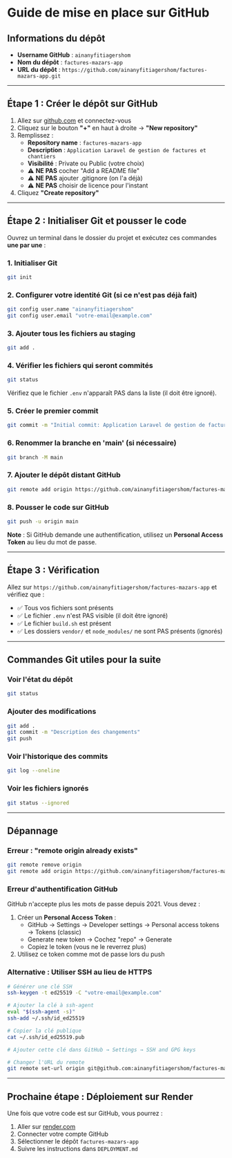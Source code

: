 # Guide de mise en place sur GitHub

## Informations du dépôt
- **Username GitHub** : `ainanyfitiagershom`
- **Nom du dépôt** : `factures-mazars-app`
- **URL du dépôt** : `https://github.com/ainanyfitiagershom/factures-mazars-app.git`

---

## Étape 1 : Créer le dépôt sur GitHub

1. Allez sur [github.com](https://github.com) et connectez-vous
2. Cliquez sur le bouton **"+"** en haut à droite → **"New repository"**
3. Remplissez :
   - **Repository name** : `factures-mazars-app`
   - **Description** : `Application Laravel de gestion de factures et chantiers`
   - **Visibilité** : Private ou Public (votre choix)
   - ⚠️ **NE PAS** cocher "Add a README file"
   - ⚠️ **NE PAS** ajouter .gitignore (on l'a déjà)
   - ⚠️ **NE PAS** choisir de licence pour l'instant
4. Cliquez **"Create repository"**

---

## Étape 2 : Initialiser Git et pousser le code

Ouvrez un terminal dans le dossier du projet et exécutez ces commandes **une par une** :

### 1. Initialiser Git
```bash
git init
```

### 2. Configurer votre identité Git (si ce n'est pas déjà fait)
```bash
git config user.name "ainanyfitiagershom"
git config user.email "votre-email@example.com"
```

### 3. Ajouter tous les fichiers au staging
```bash
git add .
```

### 4. Vérifier les fichiers qui seront commités
```bash
git status
```
Vérifiez que le fichier `.env` n'apparaît PAS dans la liste (il doit être ignoré).

### 5. Créer le premier commit
```bash
git commit -m "Initial commit: Application Laravel de gestion de factures"
```

### 6. Renommer la branche en 'main' (si nécessaire)
```bash
git branch -M main
```

### 7. Ajouter le dépôt distant GitHub
```bash
git remote add origin https://github.com/ainanyfitiagershom/factures-mazars-app.git
```

### 8. Pousser le code sur GitHub
```bash
git push -u origin main
```

**Note** : Si GitHub demande une authentification, utilisez un **Personal Access Token** au lieu du mot de passe.

---

## Étape 3 : Vérification

Allez sur `https://github.com/ainanyfitiagershom/factures-mazars-app` et vérifiez que :
- ✅ Tous vos fichiers sont présents
- ✅ Le fichier `.env` n'est PAS visible (il doit être ignoré)
- ✅ Le fichier `build.sh` est présent
- ✅ Les dossiers `vendor/` et `node_modules/` ne sont PAS présents (ignorés)

---

## Commandes Git utiles pour la suite

### Voir l'état du dépôt
```bash
git status
```

### Ajouter des modifications
```bash
git add .
git commit -m "Description des changements"
git push
```

### Voir l'historique des commits
```bash
git log --oneline
```

### Voir les fichiers ignorés
```bash
git status --ignored
```

---

## Dépannage

### Erreur : "remote origin already exists"
```bash
git remote remove origin
git remote add origin https://github.com/ainanyfitiagershom/factures-mazars-app.git
```

### Erreur d'authentification GitHub
GitHub n'accepte plus les mots de passe depuis 2021. Vous devez :
1. Créer un **Personal Access Token** :
   - GitHub → Settings → Developer settings → Personal access tokens → Tokens (classic)
   - Generate new token → Cochez "repo" → Generate
   - Copiez le token (vous ne le reverrez plus)
2. Utilisez ce token comme mot de passe lors du push

### Alternative : Utiliser SSH au lieu de HTTPS
```bash
# Générer une clé SSH
ssh-keygen -t ed25519 -C "votre-email@example.com"

# Ajouter la clé à ssh-agent
eval "$(ssh-agent -s)"
ssh-add ~/.ssh/id_ed25519

# Copier la clé publique
cat ~/.ssh/id_ed25519.pub

# Ajouter cette clé dans GitHub → Settings → SSH and GPG keys

# Changer l'URL du remote
git remote set-url origin git@github.com:ainanyfitiagershom/factures-mazars-app.git
```

---

## Prochaine étape : Déploiement sur Render

Une fois que votre code est sur GitHub, vous pourrez :
1. Aller sur [render.com](https://render.com)
2. Connecter votre compte GitHub
3. Sélectionner le dépôt `factures-mazars-app`
4. Suivre les instructions dans `DEPLOYMENT.md`
